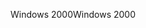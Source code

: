 <span data-ttu-id="32e2a-101">Windows 2000</span><span class="sxs-lookup"><span data-stu-id="32e2a-101">Windows 2000</span></span>